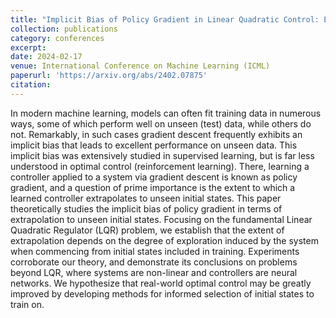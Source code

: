 ```yaml
---
title: "Implicit Bias of Policy Gradient in Linear Quadratic Control: Extrapolation to Unseen Initial States!"
collection: publications
category: conferences
excerpt: 
date: 2024-02-17
venue: International Conference on Machine Learning (ICML)
paperurl: 'https://arxiv.org/abs/2402.07875'
citation:
---
```


In modern machine learning, models can often fit training data in numerous ways, some of which perform well on unseen (test) data, while others do not. Remarkably, in such cases gradient descent frequently exhibits an implicit bias that leads to excellent performance on unseen data. This implicit bias was extensively studied in supervised learning, but is far less understood in optimal control (reinforcement learning). There, learning a controller applied to a system via gradient descent is known as policy gradient, and a question of prime importance is the extent to which a learned controller extrapolates to unseen initial states. This paper theoretically studies the implicit bias of policy gradient in terms of extrapolation to unseen initial states. Focusing on the fundamental Linear Quadratic Regulator (LQR) problem, we establish that the extent of extrapolation depends on the degree of exploration induced by the system when commencing from initial states included in training. Experiments corroborate our theory, and demonstrate its conclusions on problems beyond LQR, where systems are non-linear and controllers are neural networks. We hypothesize that real-world optimal control may be greatly improved by developing methods for informed selection of initial states to train on.
